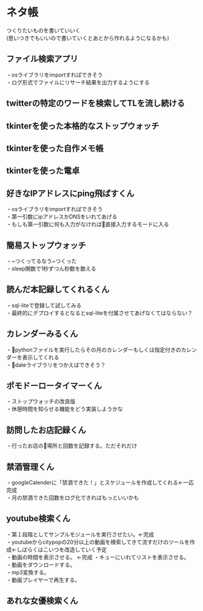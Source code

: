 # ネタ帳
つくりたいものを書いていいく  
(思いつきでもいいので書いていくとあとから作れるようになるかも)

## ファイル検索アプリ
・osライブラリをimportすればできそう  
・ログ形式でファイルにリサーチ結果を出力するようにする
## twitterの特定のワードを検索してTLを流し続ける

## tkinterを使った本格的なストップウォッチ

## tkinterを使った自作メモ帳

## tkinterを使った電卓

## 好きなIPアドレスにping飛ばすくん
・osライブラリをimportすればできそう  
・第一引数にipアドレスかDNSをいれてあげる  
・もしも第一引数に何も入力がなければ直接入力するモードに入る
## 簡易ストップウォッチ  
・~つくってるなう~つくった  
・sleep関数で1秒ずつん秒数を数える  
## 読んだ本記録してくれるくん
・sql-liteで登録して試してみる  
・最終的にデプロイするとなるとsql-liteを付属させてあげなくてはならない？
## カレンダーみるくん
・pythonファイルを実行したらその月のカレンダーもしくは指定付きのカレンダーを表示してくれる  
・dateライブラリをつかえばできそう？
## ポモドーロータイマーくん
・ストップウォッチの改良版  
・休憩時間を知らせる機能をどう実装しようかな
## 訪問したお店記録くん
・行ったお店の場所と回数を記録する。ただそれだけ
## 禁酒管理くん
・googleCalenderに「禁酒できた！」とスケジュールを作成してくれる←一応完成   
・月の禁酒できた回数をログ化できればもっといいかも
## youtube検索くん
・第１段階としてサンプルモジュールを実行させたい。←完成   
・youtubeからcitypopの20分以上の動画を検索してきて流すだけのツールを作成←しばらくはこいつを改造していく予定   
  ・動画の時間を表示させる。   ←完成
  ・キューにいれてリストを表示させる。   
  ・動画をダウンロードする。   
  ・mp3変換する。   
  ・動画プレイヤーで再生する。   
## あれな女優検索くん
